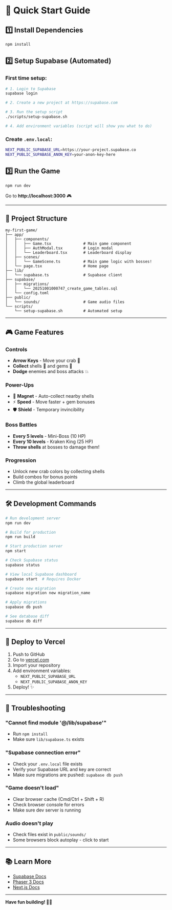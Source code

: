 # 🚀 Quick Start Guide

## 1️⃣ Install Dependencies
```bash
npm install
```

## 2️⃣ Setup Supabase (Automated)

### First time setup:
```bash
# 1. Login to Supabase
supabase login

# 2. Create a new project at https://supabase.com

# 3. Run the setup script
./scripts/setup-supabase.sh

# 4. Add environment variables (script will show you what to do)
```

### Create `.env.local`:
```bash
NEXT_PUBLIC_SUPABASE_URL=https://your-project.supabase.co
NEXT_PUBLIC_SUPABASE_ANON_KEY=your-anon-key-here
```

## 3️⃣ Run the Game
```bash
npm run dev
```

Go to **http://localhost:3000** 🎮

---

## 📁 Project Structure

```
my-first-game/
├── app/
│   ├── components/
│   │   ├── Game.tsx              # Main game component
│   │   ├── AuthModal.tsx         # Login modal
│   │   └── Leaderboard.tsx       # Leaderboard display
│   ├── scenes/
│   │   └── GameScene.ts          # Main game logic with bosses!
│   └── page.tsx                  # Home page
├── lib/
│   └── supabase.ts               # Supabase client
├── supabase/
│   ├── migrations/
│   │   └── 20251001000747_create_game_tables.sql
│   └── config.toml
├── public/
│   └── sounds/                   # Game audio files
└── scripts/
    └── setup-supabase.sh         # Automated setup
```

---

## 🎮 Game Features

### Controls
- **Arrow Keys** - Move your crab 🦀
- **Collect** shells 🐚 and gems 💎
- **Dodge** enemies and boss attacks 💥

### Power-Ups
- 🧲 **Magnet** - Auto-collect nearby shells
- ⚡ **Speed** - Move faster + gem bonuses  
- 🛡️ **Shield** - Temporary invincibility

### Boss Battles
- **Every 5 levels** - Mini-Boss (10 HP)
- **Every 10 levels** - Kraken King (25 HP)
- **Throw shells** at bosses to damage them!

### Progression
- Unlock new crab colors by collecting shells
- Build combos for bonus points
- Climb the global leaderboard

---

## 🛠️ Development Commands

```bash
# Run development server
npm run dev

# Build for production
npm run build

# Start production server
npm start

# Check Supabase status
supabase status

# View local Supabase dashboard
supabase start  # Requires Docker

# Create new migration
supabase migration new migration_name

# Apply migrations
supabase db push

# See database diff
supabase db diff
```

---

## 🚀 Deploy to Vercel

1. Push to GitHub
2. Go to [vercel.com](https://vercel.com)
3. Import your repository
4. Add environment variables:
   - `NEXT_PUBLIC_SUPABASE_URL`
   - `NEXT_PUBLIC_SUPABASE_ANON_KEY`
5. Deploy! ✨

---

## 🐛 Troubleshooting

### "Cannot find module '@/lib/supabase'"
- Run `npm install`
- Make sure `lib/supabase.ts` exists

### "Supabase connection error"
- Check your `.env.local` file exists
- Verify your Supabase URL and key are correct
- Make sure migrations are pushed: `supabase db push`

### "Game doesn't load"
- Clear browser cache (Cmd/Ctrl + Shift + R)
- Check browser console for errors
- Make sure dev server is running

### Audio doesn't play
- Check files exist in `public/sounds/`
- Some browsers block autoplay - click to start

---

## 📚 Learn More

- [Supabase Docs](https://supabase.com/docs)
- [Phaser 3 Docs](https://photonstorm.github.io/phaser3-docs/)
- [Next.js Docs](https://nextjs.org/docs)

---

**Have fun building! 🦀✨**

